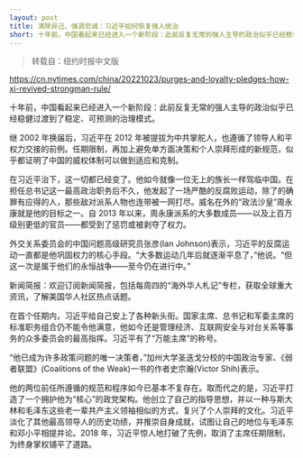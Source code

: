 ```yaml
---
layout: post
title: 清除异己、强调忠诚：习近平如何恢复强人统治
short: 十年前，中国看起来已经进入一个新阶段：此前反复无常的强人主导的政治似乎已经稳健过渡到了稳定、可预测的治理模式
---
```


> 转载自：纽约时报中文版

https://cn.nytimes.com/china/20221023/purges-and-loyalty-pledges-how-xi-revived-strongman-rule/

十年前，中国看起来已经进入一个新阶段：此前反复无常的强人主导的政治似乎已经稳健过渡到了稳定、可预测的治理模式。

继 2002 年换届后，习近平在 2012 年被提拔为中共掌舵人，也遵循了领导人和平权力交接的前例。任期限制，再加上避免单方面决策和个人崇拜形成的新规范，似乎都证明了中国的威权体制可以做到适应和克制。

在习近平治下，这一切都已经变了。他如今就像一位无上的族长一样驾临中国。在担任总书记这一最高政治职务后不久，他发起了一场严酷的反腐败运动，除了的确罪有应得的人，那些敌对派系人物也连带被一网打尽。威名在外的“政法沙皇”周永康就是他的目标之一。自 2013 年以来，周永康派系的大多数成员——以及上百万级别更低的官员——都受到了惩罚或被剥夺了权力。

外交关系委员会的中国问题高级研究员张彦(Ian Johnson)表示，习近平的反腐运动一直都是他巩固权力的核心手段。“大多数运动几年后就逐渐平息了，”他说。“但这一次是属于他们的永恒战争——至今仍在进行中。”

新闻简报：欢迎订阅新闻简报，包括每周四的“海外华人札记”专栏，获取全球重大资讯，了解美国华人社区热点话题。

在首个任期内，习近平给自己安上了各种新头衔。国家主席、总书记和军委主席的标准职务组合仍不能令他满意，他如今还是管理经济、互联网安全与对台关系等事务的众多委员会的最高指挥。习近平有了“万能主席”的称号。

“他已成为许多政策问题的唯一决策者，”加州大学圣迭戈分校的中国政治专家、《弱者联盟》(Coalitions of the Weak)一书的作者史宗瀚(Victor Shih)表示。

他的两位前任所遵循的规范和程序如今已基本不复存在。取而代之的是，习近平打造了一个拥护他为“核心”的政党架构。他创立了自己的指导思想，并以一种与斯大林和毛泽东这些老一辈共产主义领袖相似的方式，复兴了个人崇拜的文化。习近平淡化了其他最高领导人的历史功绩，并推崇自身成就，试图让自己的地位与毛泽东和邓小平相提并论。2018 年，习近平惊人地打破了先例，取消了主席任期限制，为终身掌权铺平了道路。

